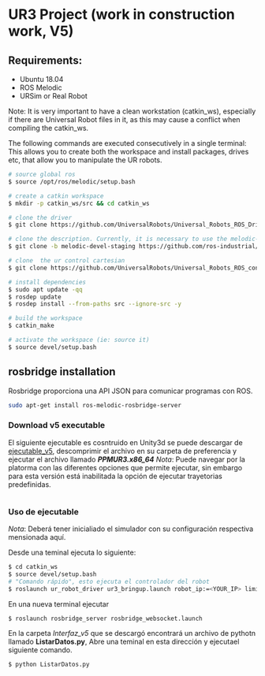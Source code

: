 # UR3 Project (work in construction work, V5)

## Requirements: 
  - Ubuntu 18.04
  - ROS Melodic
  - URSim or Real Robot

Note: It is very important to have a clean workstation (catkin_ws), especially if there are Universal Robot files in it, as this may cause a conflict when compiling the catkin_ws.

The following commands are executed consecutively in a single terminal:
This allows you to create both the workspace and install packages, drives etc, that allow you to manipulate the UR robots.

```bash
# source global ros
$ source /opt/ros/melodic/setup.bash

# create a catkin workspace
$ mkdir -p catkin_ws/src && cd catkin_ws

# clone the driver
$ git clone https://github.com/UniversalRobots/Universal_Robots_ROS_Driver.git src/Universal_Robots_ROS_Driver

# clone the description. Currently, it is necessary to use the melodic-devel-staging branch.
$ git clone -b melodic-devel-staging https://github.com/ros-industrial/universal_robot.git src/universal_robot

# clone  the ur control cartesian
$ git clone https://github.com/UniversalRobots/Universal_Robots_ROS_controllers_cartesian.git src/Universal_Robots_ROS_controllers_cartesian

# install dependencies
$ sudo apt update -qq
$ rosdep update
$ rosdep install --from-paths src --ignore-src -y

# build the workspace
$ catkin_make

# activate the workspace (ie: source it)
$ source devel/setup.bash
```

## rosbridge installation
Rosbridge proporciona una API JSON para comunicar programas con ROS.

```bash
sudo apt-get install ros-melodic-rosbridge-server
```

### Download v5 executable 
El siguiente ejecutable es cosntruido en Unity3d se puede descargar de [ejecutable_v5](https://github.com/sebastian775/UR3Project/releases/download/v5/Ejecutable_v5.zip), descomprimir el archivo en su carpeta de preferencia y  ejecutar el archivo llamado ***PPMUR3.x86_64*** 
*Nota*: Puede navegar por la platorma con las diferentes opciones que permite ejecutar, sin embargo para esta versión está inabilitada la opción de ejecutar trayetorias predefinidas.
```bash

```
###  Uso de ejecutable

*Nota*: Deberá tener inicialiado el simulador con su configuración respectiva mensionada aquí.

Desde una teminal ejecuta lo siguiente:

```bash
$ cd catkin_ws
$ source devel/setup.bash
# "Comando rápido", esto ejecuta el controlador del robot
$ roslaunch ur_robot_driver ur3_bringup.launch robot_ip:=<YOUR_IP> limited:=true
```
En una nueva terminal ejecutar

```bash
$ roslaunch rosbridge_server rosbridge_websocket.launch
```
En la carpeta *Interfaz_v5* que se descargó encontrará un archivo de pythotn llamado **ListarDatos.py**, Abre una teminal en esta dirección y ejecutael siguiente comando.

```bash
$ python ListarDatos.py
```
